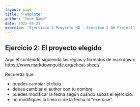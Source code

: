 ```yaml
---
layout: page
title: "Template"
author: "Your Name"
date: 2025-08-21
exercise: "Ejercicio 2 Proyecto HD - Exercise 2 DH Project"
---
```

## Ejercicio 2: El proyecto elegido 

Aquí el contenido siguiendo las reglas y formatos de markdown: <https://www.markdownguide.org/cheat-sheet/> 

Recuerda que: 
- puedes cambiar el título.
- debes cambiar el author con tu nombre
- puedes modificar la fecha según cuándo subas el ejercicio. 
- no modifiques la línea ni de la fecha ni "exercise". 
